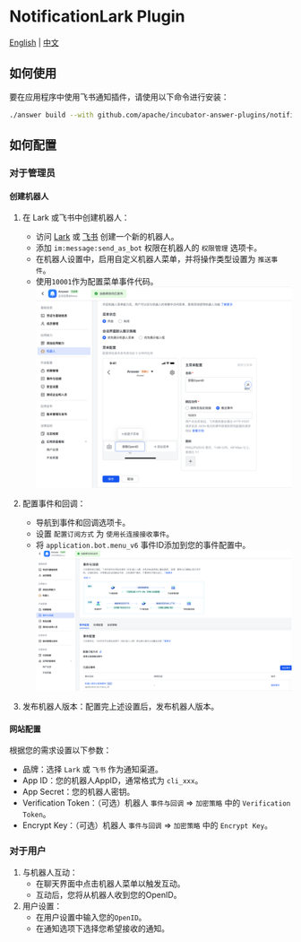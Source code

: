 # NotificationLark Plugin

[English](./README.md) | [中文](./README_CN.md)

## 如何使用

要在应用程序中使用飞书通知插件，请使用以下命令进行安装：

```bash
./answer build --with github.com/apache/incubator-answer-plugins/notification-lark
```

## 如何配置

### 对于管理员

#### 创建机器人

1. 在 Lark 或飞书中创建机器人：
    * 访问 [Lark](https://open.larksuite.com) 或 [飞书](https://open.feishu.cn) 创建一个新的机器人。
    * 添加 `im:message:send_as_bot` 权限在机器人的 `权限管理` 选项卡。
    * 在机器人设置中，启用自定义机器人菜单，并将操作类型设置为 `推送事件`。
    * 使用`10001`作为配置菜单事件代码。
     ![bot menu set](./docs/3.png)
2. 配置事件和回调：
    * 导航到事件和回调选项卡。
    * 设置 `配置订阅方式` 为 `使用长连接接收事件`。
    * 将 `application.bot.menu_v6` 事件ID添加到您的事件配置中。
     ![event config](./docs/4.png)

3. 发布机器人版本：配置完上述设置后，发布机器人版本。

#### 网站配置

根据您的需求设置以下参数：

* 品牌：选择 `Lark` 或 `飞书` 作为通知渠道。
* App ID：您的机器人AppID，通常格式为 `cli_xxx`。
* App Secret：您的机器人密钥。
* Verification Token：（可选）机器人 `事件与回调` => `加密策略` 中的 `Verification Token`。
* Encrypt Key：（可选）机器人 `事件与回调` => `加密策略` 中的 `Encrypt Key`。

### 对于用户

1. 与机器人互动：
    * 在聊天界面中点击机器人菜单以触发互动。
    * 互动后，您将从机器人收到您的OpenID。
2. 用户设置：
    * 在用户设置中输入您的`OpenID`。
    * 在通知选项下选择您希望接收的通知。
